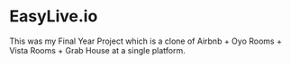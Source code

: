 # EasyLive.io
This was my Final Year Project which is a clone of Airbnb + Oyo Rooms + Vista Rooms + Grab House at a single platform. 
